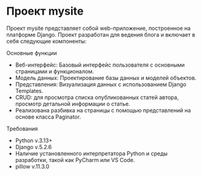 # Проект mysite

Проект mysite представляет собой web-приложение, построенное на платформе Django. Проект разработан для ведения блога 
и включает в себя следующие компоненты:

Основные функции
- Веб-интерфейс: Базовый интерфейс пользователя с основными страницами и функционалом.
- Модель данных: Проектирование базы данных и моделей объектов.
- Представления: Визуализация данных с использованием Django Templates.
- CRUD: для просмотра списка опубликованных статей автора, просмотр детальной информации о статье.
- Реализована разбивка на страницы с помощью представлений на основе класса Paginator.

Требования
- Python v.3.13+
- Django v.5.2.6
- Наличие установленного интерпретатора Python и среды разработки, такой как PyCharm или VS Code.
- pillow v.11.3.0